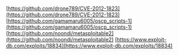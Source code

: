 [https://github.com/drone789/CVE-2012-1823](https://github.com/drone789/CVE-2012-1823)
[https://github.com/gamamaru6005/oscp_scripts-1](https://github.com/gamamaru6005/oscp_scripts-1)
[https://github.com/noondi/metasploitable2](https://github.com/noondi/metasploitable2)
[https://www.exploit-db.com/exploits/18834](https://www.exploit-db.com/exploits/18834)
